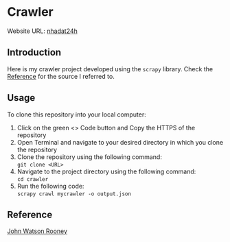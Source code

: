 # Crawler
Website URL: [nhadat24h](https://nhadat24h.net/nha-dat-ban)
## Introduction
Here is my crawler project developed using the `scrapy` library. Check the [Reference](#Reference) for the source I referred to.
## Usage
To clone this repository into your local computer:

1) Click on the green <> Code button and Copy the HTTPS of the repository
2) Open Terminal and navigate to your desired directory in which you clone the repository
3) Clone the repository using the following command: <br>
`git clone <URL>`
4) Navigate to the project directory using the following command: <br>
`cd crawler`
5) Run the following code: <br>
`scrapy crawl mycrawler -o output.json`
## Reference
[John Watson Rooney](https://www.youtube.com/watch?v=s4jtkzHhLzY&t=763s)


